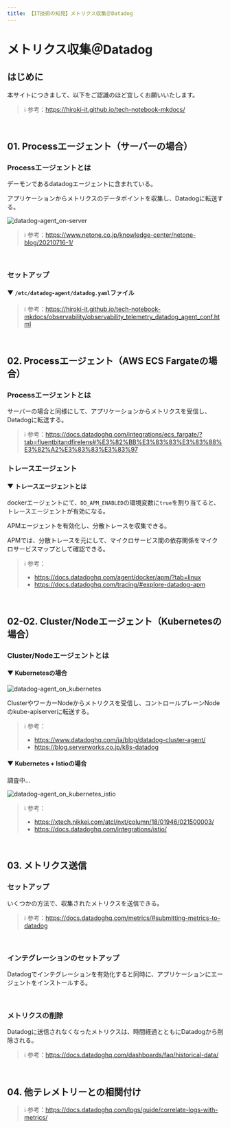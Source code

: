 ```yaml
---
title: 【IT技術の知見】メトリクス収集＠Datadog
---
```


# メトリクス収集＠Datadog

## はじめに

本サイトにつきまして、以下をご認識のほど宜しくお願いいたします。



> ℹ️ 参考：https://hiroki-it.github.io/tech-notebook-mkdocs/

<br>

## 01. Processエージェント（サーバーの場合）

### Processエージェントとは

デーモンであるdatadogエージェントに含まれている。

アプリケーションからメトリクスのデータポイントを収集し、Datadogに転送する。

![datadog-agent_on-server](https://raw.githubusercontent.com/hiroki-it/tech-notebook/master/images/datadog-agent_on-server.png)


> ℹ️ 参考：https://www.netone.co.jp/knowledge-center/netone-blog/20210716-1/


<br>

### セットアップ

#### ▼ ```/etc/datadog-agent/datadog.yaml```ファイル

> ℹ️ 参考：https://hiroki-it.github.io/tech-notebook-mkdocs/observability/observability_telemetry_datadog_agent_conf.html

<br>

## 02. Processエージェント（AWS ECS Fargateの場合）

### Processエージェントとは

サーバーの場合と同様にして、アプリケーションからメトリクスを受信し、Datadogに転送する。



> ℹ️ 参考：https://docs.datadoghq.com/integrations/ecs_fargate/?tab=fluentbitandfirelens#%E3%82%BB%E3%83%83%E3%83%88%E3%82%A2%E3%83%83%E3%83%97

### トレースエージェント

#### ▼ トレースエージェントとは

dockerエージェントにて、```DD_APM_ENABLED```の環境変数に```true```を割り当てると、トレースエージェントが有効になる。

APMエージェントを有効化し、分散トレースを収集できる。

APMでは、分散トレースを元にして、マイクロサービス間の依存関係をマイクロサービスマップとして確認できる。



> ℹ️ 参考：
>
> - https://docs.datadoghq.com/agent/docker/apm/?tab=linux
> - https://docs.datadoghq.com/tracing/#explore-datadog-apm

<br>

## 02-02. Cluster/Nodeエージェント（Kubernetesの場合）

### Cluster/Nodeエージェントとは

#### ▼ Kubernetesの場合

![datadog-agent_on_kubernetes](https://raw.githubusercontent.com/hiroki-it/tech-notebook/master/images/datadog-agent_on_kubernetes.png)

ClusterやワーカーNodeからメトリクスを受信し、コントロールプレーンNodeのkube-apiserverに転送する。

> ℹ️ 参考：
>
> - https://www.datadoghq.com/ja/blog/datadog-cluster-agent/
> - https://blog.serverworks.co.jp/k8s-datadog

#### ▼ Kubernetes + Istioの場合

調査中...

![datadog-agent_on_kubernetes_istio](https://raw.githubusercontent.com/hiroki-it/tech-notebook/master/images/datadog-agent_on_kubernetes_istio.png)

> ℹ️ 参考：
>
> - https://xtech.nikkei.com/atcl/nxt/column/18/01946/021500003/
> - https://docs.datadoghq.com/integrations/istio/

<br>

## 03. メトリクス送信

### セットアップ

いくつかの方法で、収集されたメトリクスを送信できる。



> ℹ️ 参考：https://docs.datadoghq.com/metrics/#submitting-metrics-to-datadog

<br>

### インテグレーションのセットアップ

Datadogでインテグレーションを有効化すると同時に、アプリケーションにエージェントをインストールする。



<br>

### メトリクスの削除

Datadogに送信されなくなったメトリクスは、時間経過とともにDatadogから削除される。



> ℹ️ 参考：https://docs.datadoghq.com/dashboards/faq/historical-data/

<br>

## 04. 他テレメトリーとの相関付け

> ℹ️ 参考：https://docs.datadoghq.com/logs/guide/correlate-logs-with-metrics/
